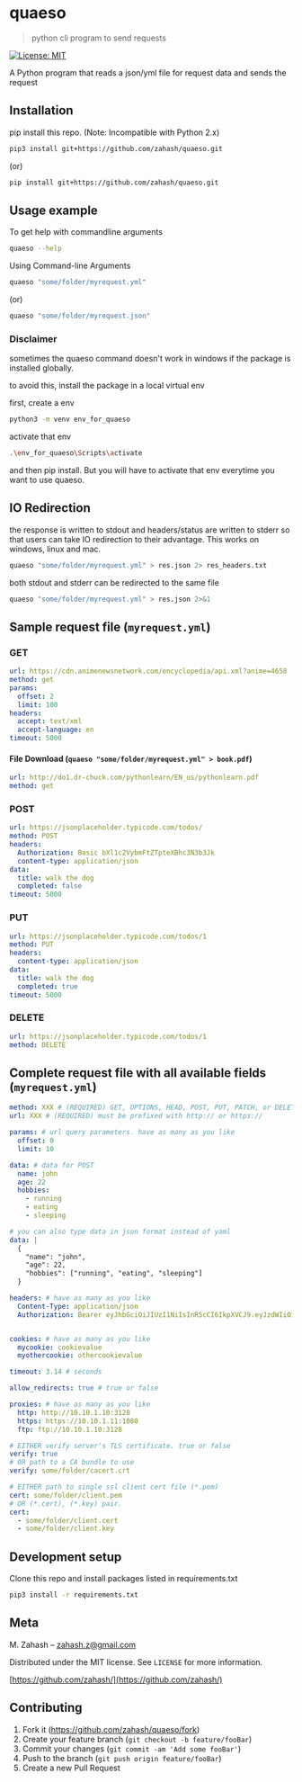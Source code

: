 # quaeso

> python cli program to send requests

[![License: MIT](https://img.shields.io/badge/License-MIT-yellow.svg)](https://opensource.org/licenses/MIT)

A Python program that reads a json/yml file for request data and sends the request

## Installation

pip install this repo.
(Note: Incompatible with Python 2.x)

```sh
pip3 install git+https://github.com/zahash/quaeso.git
```

(or)

```sh
pip install git+https://github.com/zahash/quaeso.git
```

## Usage example

To get help with commandline arguments

```sh
quaeso --help
```

Using Command-line Arguments

```sh
quaeso "some/folder/myrequest.yml"
```

(or)

```sh
quaeso "some/folder/myrequest.json"
```

### Disclaimer

sometimes the quaeso command doesn't work in windows if the package is installed globally.

to avoid this, install the package in a local virtual env

first, create a env

```sh
python3 -m venv env_for_quaeso
```

activate that env

```sh
.\env_for_quaeso\Scripts\activate
```

and then pip install. But you will have to activate that env everytime you want to use quaeso.

## IO Redirection

the response is written to stdout and headers/status are written to stderr so that users can take IO redirection to their advantage. This works on windows, linux and mac.

```sh
quaeso "some/folder/myrequest.yml" > res.json 2> res_headers.txt
```

both stdout and stderr can be redirected to the same file

```sh
quaeso "some/folder/myrequest.yml" > res.json 2>&1
```

## Sample request file (`myrequest.yml`)

### GET

```yaml
url: https://cdn.animenewsnetwork.com/encyclopedia/api.xml?anime=4658
method: get
params:
  offset: 2
  limit: 100
headers:
  accept: text/xml
  accept-language: en
timeout: 5000
```

#### File Download (`quaeso "some/folder/myrequest.yml" > book.pdf`)

```yaml
url: http://do1.dr-chuck.com/pythonlearn/EN_us/pythonlearn.pdf
method: get
```

### POST

```yaml
url: https://jsonplaceholder.typicode.com/todos/
method: POST
headers:
  Authorization: Basic bXl1c2VybmFtZTpteXBhc3N3b3Jk
  content-type: application/json
data:
  title: walk the dog
  completed: false
timeout: 5000
```

### PUT

```yaml
url: https://jsonplaceholder.typicode.com/todos/1
method: PUT
headers:
  content-type: application/json
data:
  title: walk the dog
  completed: true
timeout: 5000
```

### DELETE

```yaml
url: https://jsonplaceholder.typicode.com/todos/1
method: DELETE
```

## Complete request file with all available fields (`myrequest.yml`)

```yaml
method: XXX # (REQUIRED) GET, OPTIONS, HEAD, POST, PUT, PATCH, or DELETE
url: XXX # (REQUIRED) must be prefixed with http:// or https://

params: # url query parameters. have as many as you like
  offset: 0
  limit: 10

data: # data for POST
  name: john
  age: 22
  hobbies:
    - running
    - eating
    - sleeping

# you can also type data in json format instead of yaml
data: |
  {
    "name": "john",
    "age": 22,
    "hobbies": ["running", "eating", "sleeping"]
  }

headers: # have as many as you like
  Content-Type: application/json
  Authorization: Bearer eyJhbGciOiJIUzI1NiIsInR5cCI6IkpXVCJ9.eyJzdWIiOiIxMjM0NTY3ODkwIiwibmFtZSI6IkpvaG4gRG9lIiwiaWF0IjoxNTE2MjM5MDIyfQ.SflKxwRJSMeKKF2QT4fwpMeJf36POk6yJV_adQssw5c


cookies: # have as many as you like
  mycookie: cookievalue
  myothercookie: othercookievalue

timeout: 3.14 # seconds

allow_redirects: true # true or false

proxies: # have as many as you like
  http: http://10.10.1.10:3128
  https: https://10.10.1.11:1080
  ftp: ftp://10.10.1.10:3128

# EITHER verify server's TLS certificate. true or false
verify: true
# OR path to a CA bundle to use
verify: some/folder/cacert.crt

# EITHER path to single ssl client cert file (*.pem)
cert: some/folder/client.pem
# OR (*.cert), (*.key) pair.
cert:
  - some/folder/client.cert
  - some/folder/client.key

```

## Development setup

Clone this repo and install packages listed in requirements.txt

```sh
pip3 install -r requirements.txt
```

## Meta

M. Zahash – zahash.z@gmail.com

Distributed under the MIT license. See `LICENSE` for more information.

[https://github.com/zahash/](https://github.com/zahash/)

## Contributing

1. Fork it (<https://github.com/zahash/quaeso/fork>)
2. Create your feature branch (`git checkout -b feature/fooBar`)
3. Commit your changes (`git commit -am 'Add some fooBar'`)
4. Push to the branch (`git push origin feature/fooBar`)
5. Create a new Pull Request
